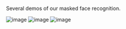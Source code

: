 Several demos of our masked face recognition.

![image](https://github.com/X-zhangyang/Real-World-Masked-Face-Dataset/blob/master/demo/wnx.gif)
![image](https://github.com/X-zhangyang/Real-World-Masked-Face-Dataset/blob/master/demo/wuhao.gif)
![image](https://github.com/X-zhangyang/Real-World-Masked-Face-Dataset/blob/master/demo/hzb.gif)
